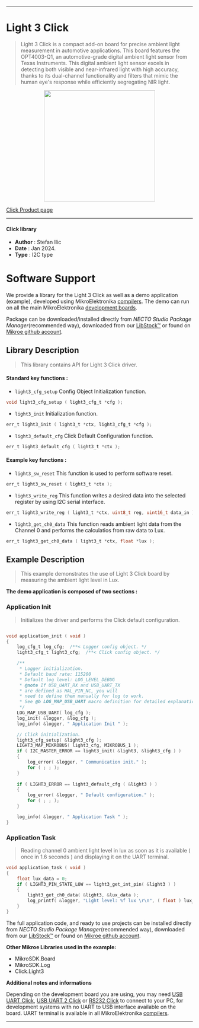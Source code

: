 
---
# Light 3 Click

> Light 3 Click is a compact add-on board for precise ambient light measurement in automotive applications. This board features the OPT4003-Q1, an automotive-grade digital ambient light sensor from Texas Instruments. This digital ambient light sensor excels in detecting both visible and near-infrared light with high accuracy, thanks to its dual-channel functionality and filters that mimic the human eye's response while efficiently segregating NIR light.

<p align="center">
  <img src="https://download.mikroe.com/images/click_for_ide/light3_click.png" height=300px>
</p>

[Click Product page](https://www.mikroe.com/light-3-click)

---


#### Click library

- **Author**        : Stefan Ilic
- **Date**          : Jan 2024.
- **Type**          : I2C type


# Software Support

We provide a library for the Light 3 Click
as well as a demo application (example), developed using MikroElektronika
[compilers](https://www.mikroe.com/necto-studio).
The demo can run on all the main MikroElektronika [development boards](https://www.mikroe.com/development-boards).

Package can be downloaded/installed directly from *NECTO Studio Package Manager*(recommended way), downloaded from our [LibStock&trade;](https://libstock.mikroe.com) or found on [Mikroe github account](https://github.com/MikroElektronika/mikrosdk_click_v2/tree/master/clicks).

## Library Description

> This library contains API for Light 3 Click driver.

#### Standard key functions :

- `light3_cfg_setup` Config Object Initialization function.
```c
void light3_cfg_setup ( light3_cfg_t *cfg );
```

- `light3_init` Initialization function.
```c
err_t light3_init ( light3_t *ctx, light3_cfg_t *cfg );
```

- `light3_default_cfg` Click Default Configuration function.
```c
err_t light3_default_cfg ( light3_t *ctx );
```

#### Example key functions :

- `light3_sw_reset` This function is used to perform software reset.
```c
err_t light3_sw_reset ( light3_t *ctx );
```

- `light3_write_reg` This function writes a desired data into the selected register by using I2C serial interface.
```c
err_t light3_write_reg ( light3_t *ctx, uint8_t reg, uint16_t data_in );
```

- `light3_get_ch0_data` This function reads ambient light data from the Channel 0 and performs the calculatios from raw data to Lux.
```c
err_t light3_get_ch0_data ( light3_t *ctx, float *lux );
```

## Example Description

> This example demonstrates the use of Light 3 Click board by measuring the ambient light level in Lux.

**The demo application is composed of two sections :**

### Application Init

> Initializes the driver and performs the Click default configuration.

```c

void application_init ( void ) 
{
    log_cfg_t log_cfg;  /**< Logger config object. */
    light3_cfg_t light3_cfg;  /**< Click config object. */

    /** 
     * Logger initialization.
     * Default baud rate: 115200
     * Default log level: LOG_LEVEL_DEBUG
     * @note If USB_UART_RX and USB_UART_TX 
     * are defined as HAL_PIN_NC, you will 
     * need to define them manually for log to work. 
     * See @b LOG_MAP_USB_UART macro definition for detailed explanation.
     */
    LOG_MAP_USB_UART( log_cfg );
    log_init( &logger, &log_cfg );
    log_info( &logger, " Application Init " );

    // Click initialization.
    light3_cfg_setup( &light3_cfg );
    LIGHT3_MAP_MIKROBUS( light3_cfg, MIKROBUS_1 );
    if ( I2C_MASTER_ERROR == light3_init( &light3, &light3_cfg ) ) 
    {
        log_error( &logger, " Communication init." );
        for ( ; ; );
    }
    
    if ( LIGHT3_ERROR == light3_default_cfg ( &light3 ) )
    {
        log_error( &logger, " Default configuration." );
        for ( ; ; );
    }

    log_info( &logger, " Application Task " );
}

```

### Application Task

> Reading channel 0 ambient light level in lux as soon as it is available ( once in 1.6 seconds ) and displaying it on the UART terminal.

```c
void application_task ( void ) 
{
    float lux_data = 0;
    if ( LIGHT3_PIN_STATE_LOW == light3_get_int_pin( &light3 ) )
    { 
        light3_get_ch0_data( &light3, &lux_data );
        log_printf( &logger, "Light level: %f lux \r\n", ( float ) lux_data );
    }
}
```

The full application code, and ready to use projects can be installed directly from *NECTO Studio Package Manager*(recommended way), downloaded from our [LibStock&trade;](https://libstock.mikroe.com) or found on [Mikroe github account](https://github.com/MikroElektronika/mikrosdk_click_v2/tree/master/clicks).

**Other Mikroe Libraries used in the example:**

- MikroSDK.Board
- MikroSDK.Log
- Click.Light3

**Additional notes and informations**

Depending on the development board you are using, you may need
[USB UART Click](https://www.mikroe.com/usb-uart-click),
[USB UART 2 Click](https://www.mikroe.com/usb-uart-2-click) or
[RS232 Click](https://www.mikroe.com/rs232-click) to connect to your PC, for
development systems with no UART to USB interface available on the board. UART
terminal is available in all MikroElektronika
[compilers](https://shop.mikroe.com/compilers).

---
